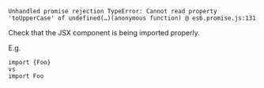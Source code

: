 ```
Unhandled promise rejection TypeError: Cannot read property 'toUpperCase' of undefined(…)(anonymous function) @ es6.promise.js:131
```

Check that the JSX component is being imported properly.

E.g.

```
import {Foo}
vs
import Foo
```
